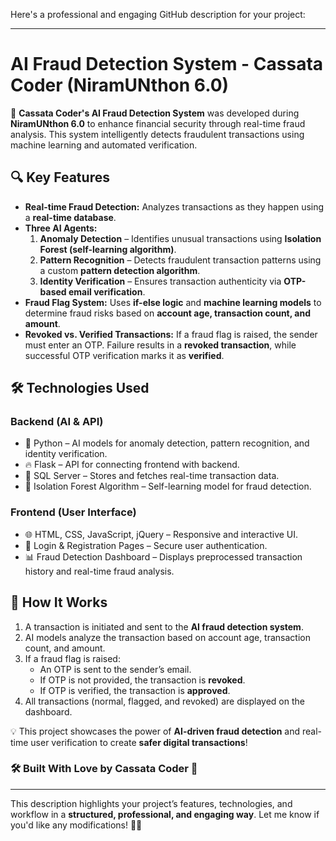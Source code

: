 Here's a professional and engaging GitHub description for your project:  

---

# **AI Fraud Detection System - Cassata Coder (NiramUNthon 6.0)**  

🚀 **Cassata Coder's AI Fraud Detection System** was developed during **NiramUNthon 6.0** to enhance financial security through real-time fraud analysis. This system intelligently detects fraudulent transactions using machine learning and automated verification.  

## **🔍 Key Features**  
- **Real-time Fraud Detection:** Analyzes transactions as they happen using a **real-time database**.  
- **Three AI Agents:**
  1. **Anomaly Detection** – Identifies unusual transactions using **Isolation Forest (self-learning algorithm)**.  
  2. **Pattern Recognition** – Detects fraudulent transaction patterns using a custom **pattern detection algorithm**.  
  3. **Identity Verification** – Ensures transaction authenticity via **OTP-based email verification**.  
- **Fraud Flag System:** Uses **if-else logic** and **machine learning models** to determine fraud risks based on **account age, transaction count, and amount**.  
- **Revoked vs. Verified Transactions:** If a fraud flag is raised, the sender must enter an OTP. Failure results in a **revoked transaction**, while successful OTP verification marks it as **verified**.  

## **🛠️ Technologies Used**  
### **Backend (AI & API)**  
- 🐍 Python – AI models for anomaly detection, pattern recognition, and identity verification.  
- 🔥 Flask – API for connecting frontend with backend.  
- 🏦 SQL Server – Stores and fetches real-time transaction data.  
- 🌲 Isolation Forest Algorithm – Self-learning model for fraud detection.  

### Frontend (User Interface)  
- 🌐 HTML, CSS, JavaScript, jQuery – Responsive and interactive UI.  
- 🔐 Login & Registration Pages – Secure user authentication.  
- 📊 Fraud Detection Dashboard – Displays preprocessed transaction history and real-time fraud analysis.  

## 📌 How It Works
1. A transaction is initiated and sent to the **AI fraud detection system**.  
2. AI models analyze the transaction based on account age, transaction count, and amount.  
3. If a fraud flag is raised:  
   - An OTP is sent to the sender’s email.  
   - If OTP is not provided, the transaction is **revoked**.  
   - If OTP is verified, the transaction is **approved**.  
4. All transactions (normal, flagged, and revoked) are displayed on the dashboard.  

💡 This project showcases the power of **AI-driven fraud detection** and real-time user verification to create **safer digital transactions**!  

### **🛠️ Built With Love by Cassata Coder 💙**  

---

This description highlights your project’s features, technologies, and workflow in a **structured, professional, and engaging way**. Let me know if you'd like any modifications! 🚀🔥
